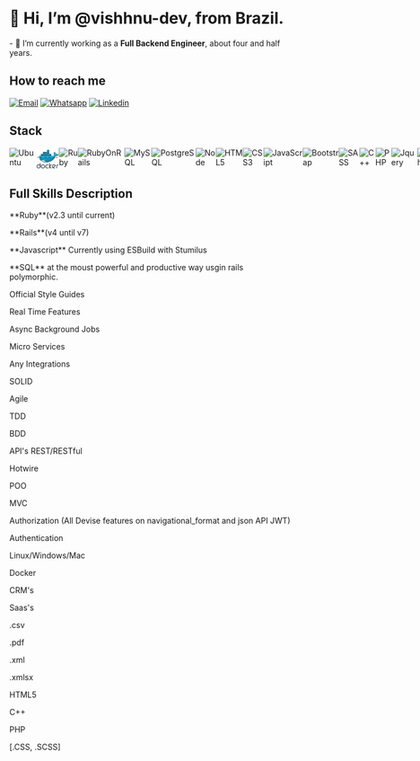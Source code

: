 <h1> 👋 Hi, I’m @vishhnu-dev, from Brazil. </h1>
- 🌱 I’m currently working as a <b>Full Backend Engineer</b>, about four and half years.

## How to reach me
  
[![Email](https://img.shields.io/badge/Gmail-D14836?style=for-the-badge&logo=gmail&logoColor=white)](mailto:avitassibanac@gmail.com)
[![Whatsapp](https://img.shields.io/badge/WhatsApp-25D366?style=for-the-badge&logo=whatsapp&logoColor=white)](https://wa.me/5551997407755)
[![Linkedin](https://img.shields.io/badge/LinkedIn-0077B5?style=for-the-badge&logo=linkedin&logoColor=white)](https://www.linkedin.com/in/leo-moraes/)

## Stack
<div style="display: flex">
  <img alt="Ubuntu" src="https://img.shields.io/badge/Ubuntu-E95420?style=for-the-badge&logo=ubuntu&logoColor=white"/>
  <img alt="Docker" src="https://raw.githubusercontent.com/devicons/devicon/master/icons/docker/docker-original-wordmark.svg" alt="docker" width="40" height="40" style="max-width: 100%;">
  <img alt="Ruby" src="https://img.shields.io/badge/Ruby-CC342D?style=for-the-badge&logo=ruby&logoColor=white"/>
  <img alt="RubyOnRails" src="https://img.shields.io/badge/Ruby_on_Rails-CC0000?style=for-the-badge&logo=ruby-on-rails&logoColor=white"/>
  <img alt="MySQL" src="https://img.shields.io/badge/MySQL-00000F?style=for-the-badge&logo=mysql&logoColor=white"/>
  <img alt="PostgreSQL" src="https://img.shields.io/badge/PostgreSQL-316192?style=for-the-badge&logo=postgresql&logoColor=white"/>
  <img alt="Node" src="https://img.shields.io/badge/Node.js-43853D?style=for-the-badge&logo=node.js&logoColor=white"/>
    <img alt="HTML5" src="https://img.shields.io/badge/HTML-239120?style=for-the-badge&logo=html5&logoColor=white"/>
  <img alt="CSS3" src="https://img.shields.io/badge/CSS-239120?&style=for-the-badge&logo=css3&logoColor=white"/>
  <img alt="JavaScript" src="https://img.shields.io/badge/JavaScript-F7DF1E?style=for-the-badge&logo=javascript&logoColor=black"/>
  <img alt="Bootstrap" src="https://img.shields.io/badge/Bootstrap-563D7C?style=for-the-badge&logo=bootstrap&logoColor=white"/>
  <img alt="SASS" src="https://img.shields.io/badge/Sass-CC6699?style=for-the-badge&logo=sass&logoColor=white"/>
  <img alt="C++" src="https://img.shields.io/badge/C%2B%2B-00599C?style=for-the-badge&logo=c%2B%2B&logoColor=white"/>
  <img alt="PHP" src="https://img.shields.io/badge/PHP-777BB4?style=for-the-badge&logo=php&logoColor=white"/>  
  <img alt="Jquery" src="https://img.shields.io/badge/jQuery-0769AD?style=for-the-badge&logo=jquery&logoColor=white"/>  
  <img src="https://user-images.githubusercontent.com/32282846/148981609-c2bbac6f-83ea-4141-923f-f21a9bdf82b8.png" alt="bash" width="40" height="40" style="max-width: 100%;">
</div>

</hr>

<div>
  <h2 class="text-center" >Full Skills Description</h2>  
  <p class="text-justify">
    <p>**Ruby**(v2.3 until current)</p>
    <p>**Rails**(v4 until v7)</p>
    <p>**Javascript** Currently using ESBuild with Stumilus</p>
    <p>**SQL** at the moust powerful and productive way usgin rails polymorphic.</p>
    <p>Official Style Guides</p>
    <p>Real Time Features</p>
    <p>Async Background Jobs</p>
    <p>Micro Services</p>
    <p>Any Integrations</p>
    <p>SOLID</p>
    <p>Agile</p>
    <p>TDD</p>
    <p>BDD</p>
    <p>API's REST/RESTful</p>
    <p>Hotwire</p>
    <p>POO</p>
    <p>MVC</p>
    <p>Authorization (All Devise features on navigational_format and json API JWT)</p>
    <p>Authentication</p>
    <p>Linux/Windows/Mac</p>
    <p>Docker</p>
    <p>CRM's</p>
    <p>Saas's</p>
    <p>.csv</p>
    <p>.pdf</p>
    <p>.xml</p>
    <p>.xmlsx</p>
    <p>HTML5</p>
    <p>C++</p>
    <p>PHP</p>
    <p>[.CSS, .SCSS]</p>
  </p>
</div>
